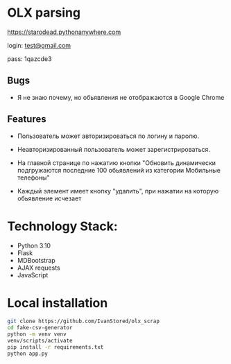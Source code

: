 # OLX parsing

https://starodead.pythonanywhere.com

login: test@gmail.com

pass: 1qazcde3
## Bugs
- Я не знаю почему, но обьявления не отображаются в Google Chrome
## Features

- Пользователь может авторизироваться по логину и паролю.
- Неавторизированный пользователь может зарегистрироваться.

- На главной странице по нажатию кнопки "Обновить динамически подгружаются последние 100 обьявлений из категории Мобильные телефоны"

- Каждый элемент имеет кнопку "удалить", при нажатии на которую обьявление исчезает


# Technology Stack:

- Python 3.10
- Flask
- MDBootstrap
- AJAX requests
- JavaScript

# Local installation

```sh
git clone https://github.com/IvanStored/olx_scrap
cd fake-csv-generator
python -m venv venv
venv/scripts/activate
pip install -r requirements.txt
python app.py
```
